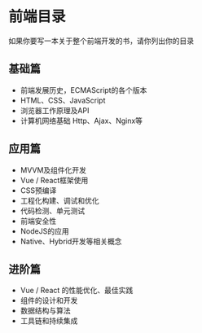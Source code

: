 # 前端目录

如果你要写一本关于整个前端开发的书，请你列出你的目录

## 基础篇

- 前端发展历史，ECMAScript的各个版本
- HTML、CSS、JavaScript
- 浏览器工作原理及API
- 计算机网络基础 Http、Ajax、Nginx等

## 应用篇

- MVVM及组件化开发
- Vue / React框架使用
- CSS预编译
- 工程化构建、调试和优化
- 代码检测、单元测试
- 前端安全性
- NodeJS的应用
- Native、Hybrid开发等相关概念

## 进阶篇

- Vue / React 的性能优化、最佳实践
- 组件的设计和开发
- 数据结构与算法
- 工具链和持续集成

